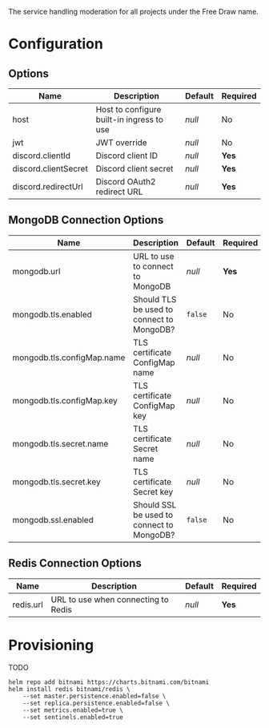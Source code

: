 The service handling moderation for all projects under the Free Draw name.

# Configuration

## Options

Name | Description | Default | Required
--- | --- | --- | ---
host | Host to configure built-in ingress to use | *null* | No
jwt | JWT override | *null* | No
discord.clientId | Discord client ID | *null* | **Yes**
discord.clientSecret | Discord client secret | *null* | **Yes**
discord.redirectUrl | Discord OAuth2 redirect URL | *null* | **Yes**

## MongoDB Connection Options

Name | Description | Default | Required
--- | --- | --- | ---
mongodb.url | URL to use to connect to MongoDB | *null* | **Yes**
mongodb.tls.enabled | Should TLS be used to connect to MongoDB? | `false` | No
mongodb.tls.configMap.name | TLS certificate ConfigMap name | *null* | No
mongodb.tls.configMap.key | TLS certificate ConfigMap key | *null* | No
mongodb.tls.secret.name | TLS certificate Secret name | *null* | No
mongodb.tls.secret.key | TLS certificate Secret key | *null* | No
mongodb.ssl.enabled | Should SSL be used to connect to MongoDB? | `false` | No

## Redis Connection Options

Name | Description | Default | Required
--- | --- | --- | ---
redis.url | URL to use when connecting to Redis | *null* | **Yes**

# Provisioning

TODO

```
helm repo add bitnami https://charts.bitnami.com/bitnami
helm install redis bitnami/redis \
	--set master.persistence.enabled=false \
	--set replica.persistence.enabled=false \
	--set metrics.enabled=true \
	--set sentinels.enabled=true
```